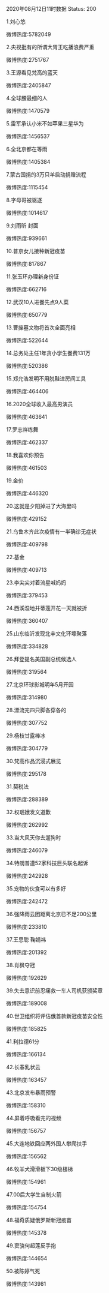 2020年08月12日11时数据
Status: 200

1.刘心悠

微博热度:5782049

2.央视批有的所谓大胃王吃播浪费严重

微博热度:2751767

3.王源看见梵高的蓝天

微博热度:2405847

4.全球腰最细的人

微博热度:1470579

5.雷军承认小米不如苹果三星华为

微博热度:1456537

6.全北京都在等雨

微博热度:1405384

7.蒙古国捐的3万只羊启动捐赠流程

微博热度:1115454

8.字母哥被驱逐

微博热度:1014617

9.刘雨昕 封面

微博热度:939661

10.普京女儿接种新冠疫苗

微博热度:817867

11.张玉环办理新身份证

微博热度:662716

12.武汉10人进餐先点9人菜

微博热度:650779

13.曹操墓文物将首次全面亮相

微博热度:522644

14.总务处主任1年贪小学生餐费131万

微博热度:520386

15.郑允浩发明不用脱鞋进房间工具

微博热度:464406

16.2020全球收入最高男演员

微博热度:463641

17.罗志祥练舞

微博热度:462337

18.我喜欢你预告

微博热度:461503

19.金价

微博热度:446320

20.这就是夕阳掉进了大海里吗

微博热度:429152

21.乌鲁木齐此次疫情有一半确诊无症状

微博热度:409798

22.基金

微博热度:409713

23.李尖尖对着流星喊妈妈

微博热度:379453

24.西溪湿地并蒂莲开花一天就被折

微博热度:360407

25.山东临沂发现北辛文化环壕聚落

微博热度:334828

26.拜登提名美国副总统候选人

微博热度:319564

27.北京环球影城明年5月开园

微博热度:314980

28.漂流完四只脚各穿各的

微博热度:307752

29.杨枝甘露棒冰

微博热度:304779

30.梵高作品沉浸式展览

微博热度:295178

31.契税法

微博热度:288389

32.权珉娥发文道歉

微博热度:262992

33.当大风天你去遛狗时

微博热度:246079

34.特朗普遭52家科技巨头联名起诉

微博热度:242928

35.宠物的伙食可以有多好

微博热度:242472

36.强降雨云团距离北京已不足200公里

微博热度:233810

37.王思聪 鞠婧祎

微博热度:201392

38.肖枫夺冠

微博热度:192629

39.失去意识前忍痛救一车人司机获颁奖章

微博热度:189008

40.世卫组织将评估俄首款新冠疫苗安全性

微博热度:185825

41.利拉德61分

微博热度:166134

42.长春乳状云

微博热度:163457

43.北京发布暴雨预警

微博热度:158310

44.屏着呼吸看完的视频

微博热度:156757

45.大连地铁回应两外国人攀爬扶手

微博热度:156562

46.牧羊犬滑滑板下30级楼梯

微博热度:154961

47.00后大学生自制火箭

微博热度:154754

48.福奇质疑俄罗斯新冠疫苗

微博热度:145378

49.窦骁何超莲反手抱

微博热度:144654

50.被陈婷气死

微博热度:143981

